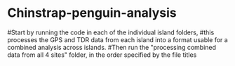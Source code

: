 # Chinstrap-penguin-analysis
#Start by running the code in each of the individual island folders, 
#this processes the GPS and TDR data from each island into a format usable for a combined analysis across islands.
#Then run the "processing combined data from all 4 sites" folder, in the order specified by the file titles 
